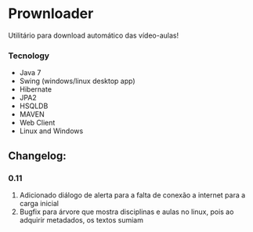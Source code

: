 Prownloader
===========

Utilitário para download automático das vídeo-aulas!

### Tecnology
- Java 7
- Swing (windows/linux desktop app)
- Hibernate
- JPA2
- HSQLDB
- MAVEN
- Web Client
- Linux and Windows


## Changelog:

### 0.11
1. Adicionado diálogo de alerta para a falta de conexão a internet para a carga inicial
1. Bugfix para árvore que mostra disciplinas e aulas no linux, pois ao adquirir metadados, os textos sumiam
